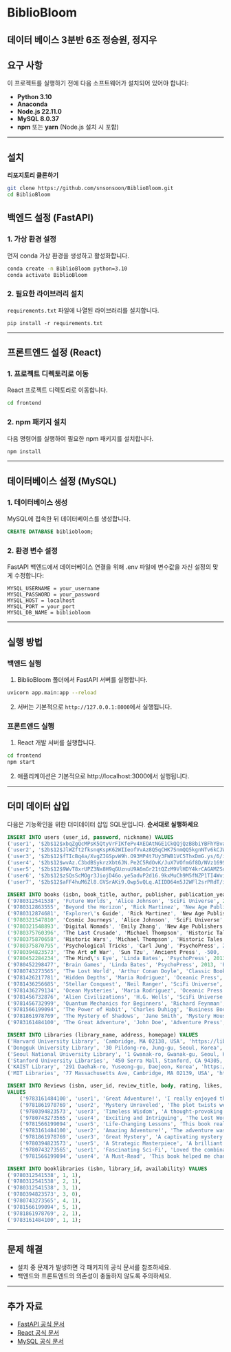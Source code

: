 # BiblioBloom
데이터 베이스 3분반 6조 정승원, 정지우
---

## 요구 사항
이 프로젝트를 실행하기 전에 다음 소프트웨어가 설치되어 있어야 합니다:
- **Python 3.10**
- **Anaconda**
- **Node.js 22.11.0**
- **MySQL 8.0.37**
- **npm** 또는 **yarn** (Node.js 설치 시 포함)

---
## 설치

**리포지토리 클론하기**
   ```bash
   git clone https://github.com/snsonsoon/BiblioBloom.git
   cd BiblioBloom
```

## 백엔드 설정 (FastAPI)

### 1. 가상 환경 설정
먼저 conda 가상 환경을 생성하고 활성화합니다.

```bash
conda create -n BiblioBloom python=3.10
conda activate BiblioBloom
```

### 2. 필요한 라이브러리 설치
`requirements.txt` 파일에 나열된 라이브러리를 설치합니다.

```
pip install -r requirements.txt
```
---

## 프론트엔드 설정 (React)

### 1. 프로젝트 디렉토리로 이동
React 프로젝트 디렉토리로 이동합니다.
```bash
cd frontend
```

### 2. npm 패키지 설치
다음 명령어를 실행하여 필요한 npm 패키지를 설치합니다.
```bash
npm install
```
---

## 데이터베이스 설정 (MySQL)
### 1. 데이터베이스 생성
MySQL에 접속한 뒤 데이터베이스를 생성합니다.
```sql
CREATE DATABASE bibliobloom;
```

### 2. 환경 변수 설정
FastAPI 백엔드에서 데이터베이스 연결을 위해 .env 파일에 변수값을 자신 설정의 맞게 수정합니다:
```env
MYSQL_USERNAME = your_username
MYSQL_PASSWORD = your_password
MYSQL_HOST = localhost
MYSQL_PORT = your_port
MYSQL_DB_NAME = bibliobloom
```

---

## 실행 방법
### 백엔드 실행

1. BiblioBloom 폴더에서 FastAPI 서버를 실행합니다.
```bash
uvicorn app.main:app --reload
```
2. 서버는 기본적으로 `http://127.0.0.1:8000`에서 실행됩니다.
   
### 프론트엔드 실행
1. React 개발 서버를 실행합니다.
```bash
cd frontend
npm start
```
2. 애플리케이션은 기본적으로 http://localhost:3000에서 실행됩니다.
---

## 더미 데이터 삽입
다음은 기능확인을 위한 더미데이터 삽입 SQL문입니다.
**순서대로 실행하세요**
```sql
INSERT INTO users (user_id, password, nickname) VALUES
('user1', '$2b$12$xbqZgQcMPsK5QtyVrFIKfePv4XEOAtNGE1CkQQjQzB8biYBFhYBva', 'JohnDoe'),
('user2', '$2b$12$JlWZft2fksnqKspK62WIIeofVvAz8Q5qCHK7SnmQQ5kgnNTv6kCJW', 'JaneSmith'),
('user3', '$2b$12$fTIcBq4a/XvgZIGSpvW9h.O93MP4t7Uy3FWB1VC5ThxDmG.ys/6/i', 'AliceJohnson'),
('user4', '$2b$12$wvAz.C3bdBSykrzXbt6JN.Pe2C5RdOvK/JuX7VOfmGf8D/NVz169S', 'BobBrown'),
('user5', '$2b$12$9WvT8xrUPZ3Nx8H9qGUznuU9A6mGr21tQZzM9VlHDY4krCAGAMZSu', 'CharlieDavis'),
('user6', '$2b$12$zSQsScMOgr3JiojD46o.ye5advP2d16.9kxMuCh9M5fNZP1TI4Wvi', 'nickname6'),
('user7', '$2b$12$aFF4huM6Zl8.GVSrAKi9.Owp5vQLq.AIIDD64m5J2WFl2srPRdT/i', 'nickname7');
```
```sql
INSERT INTO books (isbn, book_title, author, publisher, publication_year, genre, cover_image) VALUES
('9780312541538', 'Future Worlds', 'Alice Johnson', 'SciFi Universe', 2021, 'Science Fiction', 'https://image.aladin.co.kr/product/23228/42/cover/0593121619_2.jpg'),
('9780312863555', 'Beyond the Horizon', 'Rick Martinez', 'New Age Publishers', 2017, 'Travel', 'https://image.aladin.co.kr/product/7260/63/cover/1160947112_2.jpg'),
('9780312874681', 'Explorer\'s Guide', 'Rick Martinez', 'New Age Publishers', 2017, 'Travel', 'https://image.aladin.co.kr/product/23957/82/cover/0358157145_2.jpg'),
('9780321547810', 'Cosmic Journeys', 'Alice Johnson', 'SciFi Universe', 2021, 'Science Fiction', 'https://image.aladin.co.kr/product/25051/98/cover/0571349374_2.jpg'),
('9780321548893', 'Digital Nomads', 'Emily Zhang', 'New Age Publishers', 2019, 'Travel', 'https://image.aladin.co.kr/product/25200/23/cover/f292633697_2.jpg'),
('9780375760396', 'The Last Crusade', 'Michael Thompson', 'Historic Tales', 2005, 'History', 'https://image.aladin.co.kr/product/26379/64/cover/f372738223_2.jpg'),
('9780375870658', 'Historic Wars', 'Michael Thompson', 'Historic Tales', 2005, 'History', 'https://image.aladin.co.kr/product/15268/64/cover/f062533926_1.jpg'),
('9780375870795', 'Psychological Tricks', 'Carl Jung', 'PsychoPress', 2016, 'Psychology', 'https://image.aladin.co.kr/product/26548/92/cover/k692738832_1.jpg'),
('9780394823573', 'The Art of War', 'Sun Tzu', 'Ancient Press', -500, 'Philosophy', 'https://image.aladin.co.kr/product/20412/20/cover/0525610189_2.jpg'),
('9780452284234', 'The Mind\'s Eye', 'Linda Bates', 'PsychoPress', 2013, 'Psychology', 'https://image.aladin.co.kr/product/1949/45/cover/1409366588_1.jpg'),
('9780452298477', 'Brain Games', 'Linda Bates', 'PsychoPress', 2013, 'Psychology', 'https://image.aladin.co.kr/product/19355/2/cover/3943330508_2.jpg'),
('9780743273565', 'The Lost World', 'Arthur Conan Doyle', 'Classic Books', 1912, 'Science Fiction', 'https://image.aladin.co.kr/product/26602/22/cover/k342739916_1.jpg'),
('9781426217781', 'Hidden Depths', 'Maria Rodriguez', 'Oceanic Press', 2015, 'Non-Fiction', 'https://image.aladin.co.kr/product/25037/90/cover/k532632924_1.jpg'),
('9781436256685', 'Stellar Conquest', 'Neil Ranger', 'SciFi Universe', 2023, 'Science Fiction', 'https://image.aladin.co.kr/product/25783/81/cover/k302736714_1.jpg'),
('9781436279134', 'Ocean Mysteries', 'Maria Rodriguez', 'Oceanic Press', 2015, 'Non-Fiction', 'https://image.aladin.co.kr/product/26545/49/cover/k532738830_1.jpg'),
('9781456732876', 'Alien Civilizations', 'H.G. Wells', 'SciFi Universe', 2022, 'Science Fiction', 'https://image.aladin.co.kr/product/26075/18/cover/k432737151_1.jpg'),
('9781456732999', 'Quantum Mechanics for Beginners', 'Richard Feynman', 'Academic Press', 2011, 'Science', 'https://image.aladin.co.kr/product/7251/83/cover/1164261614_2.jpg'),
('9781566199094', 'The Power of Habit', 'Charles Duhigg', 'Business Books', 2012, 'Self-Help', 'https://image.aladin.co.kr/product/7285/47/cover/1166830012_2.jpg'),
('9781861978769', 'The Mystery of Shadows', 'Jane Smith', 'Mystery House', 2018, 'Mystery', 'https://image.aladin.co.kr/product/7266/94/cover/1161754903_2.jpg'),
('9783161484100', 'The Great Adventure', 'John Doe', 'Adventure Press', 2020, 'Adventure', 'https://image.aladin.co.kr/product/7270/91/cover/1161291636_2.jpg');
```
```sql
INSERT INTO Libraries (library_name, address, homepage) VALUES
('Harvard University Library', 'Cambridge, MA 02138, USA', 'https://library.harvard.edu/'),
('Dongguk University Library', '30 Pildong-ro, Jung-gu, Seoul, Korea', 'https://lib.dongguk.edu/'),
('Seoul National University Library', '1 Gwanak-ro, Gwanak-gu, Seoul, Korea', 'https://lib.snu.ac.kr/'),
('Stanford University Libraries', '450 Serra Mall, Stanford, CA 94305, USA', 'https://library.stanford.edu/'),
('KAIST Library', '291 Daehak-ro, Yuseong-gu, Daejeon, Korea', 'https://library.kaist.ac.kr/main.do'),
('MIT Libraries', '77 Massachusetts Ave, Cambridge, MA 02139, USA', 'https://libraries.mit.edu/');
```
```sql
INSERT INTO Reviews (isbn, user_id, review_title, body, rating, likes, created_at)
VALUES
    ('9783161484100', 'user1', 'Great Adventure!', 'I really enjoyed the book, the adventure was thrilling!', 5, 10, '2024-11-27 10:00:00'),
    ('9781861978769', 'user2', 'Mystery Unraveled', 'The plot twists were amazing, a real page-turner!', 4, 8, '2024-11-26 15:30:00'),
    ('9780394823573', 'user3', 'Timeless Wisdom', 'A thought-provoking read that provides deep insights into strategy.', 5, 12, '2024-11-25 09:00:00'),
    ('9780743273565', 'user4', 'Exciting and Intriguing', 'The Lost World had a fantastic mix of science fiction and adventure.', 4, 5, '2024-11-24 14:45:00'),
    ('9781566199094', 'user5', 'Life-Changing Lessons', 'This book really helped me understand the power of habits and change my routine.', 5, 15, '2024-11-23 18:20:00'),
    ('9783161484100', 'user2', 'Amazing Adventure!', 'The adventure was absolutely thrilling. Couldn''t put the book down!', 2, 7, '2024-11-22 11:00:00'),
    ('9781861978769', 'user3', 'Great Mystery', 'A captivating mystery with unexpected twists and turns.', 4, 9, '2024-11-21 16:30:00'),
    ('9780394823573', 'user5', 'A Strategic Masterpiece', 'A brilliant book for anyone interested in strategy and leadership.', 5, 13, '2024-11-20 08:15:00'),
    ('9780743273565', 'user1', 'Fascinating Sci-Fi', 'Loved the combination of science fiction and adventure. Highly recommended!', 3, 6, '2024-11-19 12:00:00'),
    ('9781566199094', 'user4', 'A Must-Read', 'This book helped me change my daily habits and routines for the better.', 1, 18, '2024-11-18 14:45:00');
```
```sql
INSERT INTO booklibraries (isbn, library_id, availability) VALUES
('9780312541538', 1, 1),
('9780312541538', 2, 1),
('9780312541538', 3, 1),
('9780394823573', 3, 0),
('9780743273565', 4, 1),
('9781566199094', 5, 1),
('9781861978769', 2, 1),
('9783161484100', 1, 1);
```
---

## 문제 해결
+ 설치 중 문제가 발생하면 각 패키지의 공식 문서를 참조하세요.
+ 백엔드와 프론트엔드의 의존성이 충돌하지 않도록 주의하세요.
---

## 추가 자료
+ [FastAPI 공식 문서](https://fastapi.tiangolo.com/ko/)
+ [React 공식 문서](https://react.dev/)
+ [MySQL 공식 문서](https://dev.mysql.com/doc/)

